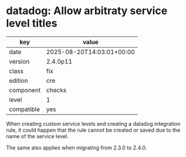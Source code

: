 [//]: # (werk v2)
# datadog: Allow arbitraty service level titles

key        | value
---------- | ---
date       | 2025-08-20T14:03:01+00:00
version    | 2.4.0p11
class      | fix
edition    | cre
component  | checks
level      | 1
compatible | yes

When creating custom service levels and creating a datadog integration rule,
it could happen that the rule cannot be created or saved due
to the name of the service level.

The same also applies when migrating from 2.3.0 to 2.4.0.
